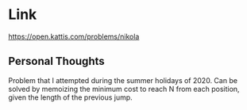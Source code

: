 # Link

https://open.kattis.com/problems/nikola

## Personal Thoughts
Problem that I attempted during the summer holidays of 2020. Can be solved by memoizing the minimum cost to reach N from each position, given the length of the previous jump.


